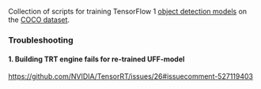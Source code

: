 Collection of scripts for training TensorFlow 1 [object detection models](https://github.com/tensorflow/models/blob/master/research/object_detection/g3doc/tf1_detection_zoo.md) on the [COCO dataset](http://cocodataset.org/).

### Troubleshooting

#### 1. Building TRT engine fails for re-trained UFF-model

https://github.com/NVIDIA/TensorRT/issues/26#issuecomment-527119403

